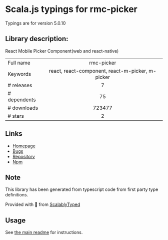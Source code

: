
# Scala.js typings for rmc-picker

Typings are for version 5.0.10

## Library description:
React Mobile Picker Component(web and react-native)

|                    |                 |
| ------------------ | :-------------: |
| Full name          | rmc-picker |
| Keywords           | react, react-component, react-m-picker, m-picker |
| # releases         | 7 |
| # dependents       | 75 |
| # downloads        | 723477 |
| # stars            | 2 |

## Links
- [Homepage](https://github.com/react-component/m-picker)
- [Bugs](https://github.com/react-component/m-picker/issues)
- [Repository](https://github.com/react-component/m-picker)
- [Npm](https://www.npmjs.com/package/rmc-picker)
    


## Note
This library has been generated from typescript code from first party type definitions.

Provided with :purple_heart: from [ScalablyTyped](https://github.com/oyvindberg/ScalablyTyped)

## Usage
See [the main readme](../../readme.md) for instructions.


